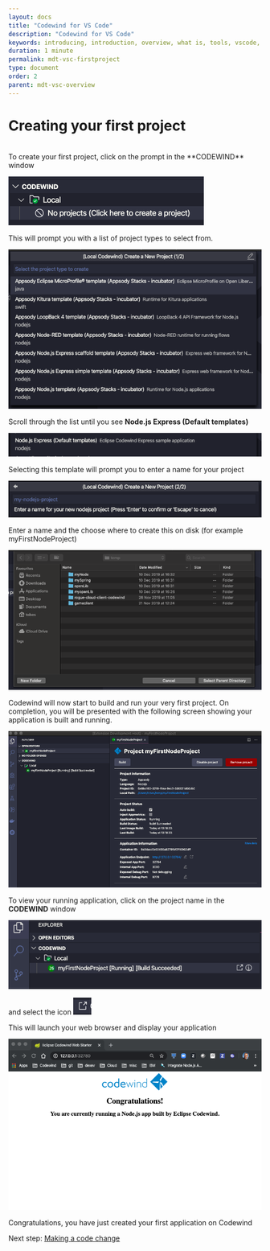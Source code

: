 ```yaml
---
layout: docs
title: "Codewind for VS Code"
description: "Codewind for VS Code"
keywords: introducing, introduction, overview, what is, tools, vscode, visual, studio, code, java, microprofile, spring, node, nodejs, node.js, javascript, Codewind for VS Code, tools, view, debug, integrate, open a shell session, toggle auto build, manually build, scope VS Code workspace, disable, enable, delete
duration: 1 minute
permalink: mdt-vsc-firstproject
type: document
order: 2
parent: mdt-vsc-overview
---
```

# Creating your first project
<br/>
To create your first project, click on the prompt in the **CODEWIND** window

![](dist/images/createproject.png)

This will prompt you with a list of project types to select from.

![](dist/images/listtemplates.png)

Scroll through the list until you see **Node.js Express (Default templates)**

![](dist/images/nodetemplate.png)

Selecting this template will prompt you to enter a name for your project

![](dist/images/projectname.png)

Enter a name and the choose where to create this on disk (for example myFirstNodeProject)

![](dist/images/projloc.png)

Codewind will now start to build and run your very first project.  On completion, you will be presented with the following screen showing your application is built and running.

![](dist/images/allbuilt.png)

To view your running application, click on the project name in the **CODEWIND** window 

![](dist/images/launch.png)

and select the icon
![](dist/images/launchicon.png)

This will launch your web browser and display your application

![](dist/images/runningapp.png)

Congratulations, you have just created your first application on Codewind

Next step: [Making a code change](vsc-codechange.html)


